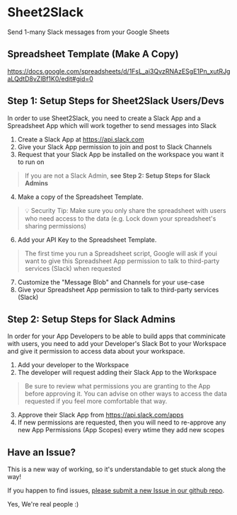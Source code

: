 # Sheet2Slack
Send 1-many Slack messages from your Google Sheets

## Spreadsheet Template (Make A Copy)

https://docs.google.com/spreadsheets/d/1FsL_ai3QvzRNAzESgE1Pn_xutRJgaLQdtD8vZlBf1K0/edit#gid=0

## Step 1: Setup Steps for Sheet2Slack Users/Devs

In order to use Sheet2Slack, you need to create a Slack App and a Spreadsheet App which will work together to send messages into Slack

1. Create a Slack App at https://api.slack.com
2. Give your Slack App permission to join and post to Slack Channels
3. Request that your Slack App be installed on the workspace you want it to run on 
> If you are not a Slack Admin, **see Step 2: Setup Steps for Slack Admins**
4. Make a copy of the Spreadsheet Template.
> 💡 Security Tip: Make sure you only share the spreadsheet with users who need access to the data (e.g. Lock down your spreadsheet's sharing permissions)
6. Add your API Key to the Spreadsheet Template.
> The first time you run a Spreadsheet script, Google will ask if youi want to give this Spreadsheet App permission to talk to third-party services (Slack) when requested
7. Customize the "Message Blob" and Channels for your use-case
8. Give your Spreadsheet App permission to talk to third-party services (Slack)

## Step 2: Setup Steps for Slack Admins

In order for your App Developers to be able to build apps that comminicate with users, you need to add your Developer's Slack Bot to your Workspace and give it permission to access data about your workspace.

1. Add your developer to the Workspace
2. The developer will request adding their Slack App to the Workspace
> Be sure to review what permissions you are granting to the App before approving it. You can advise on other ways to access the data requested if you feel more comfortable that way.
3. Approve their Slack App from https://api.slack.com/apps
4. If new permissions are requested, then you will need to re-approve any new App Permissions (App Scopes) every wtime they add new scopes

## Have an Issue?

This is a new way of working, so it's understandable to get stuck along the way!

If you happen to find issues, [please submit a new Issue in our github repo](https://github.com/danphamx/Sheet2Slack/issues).

Yes, We're real people :) 

